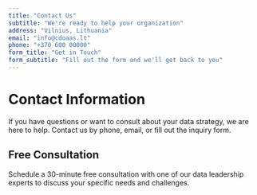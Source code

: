 ```yaml
---
title: "Contact Us"
subtitle: "We're ready to help your organization"
address: "Vilnius, Lithuania"
email: "info@cdoaas.lt"
phone: "+370 600 00000"
form_title: "Get in Touch"
form_subtitle: "Fill out the form and we'll get back to you"
---
```


# Contact Information

If you have questions or want to consult about your data strategy, we are here to help. Contact us by phone, email, or fill out the inquiry form.

## Free Consultation

Schedule a 30-minute free consultation with one of our data leadership experts to discuss your specific needs and challenges. 